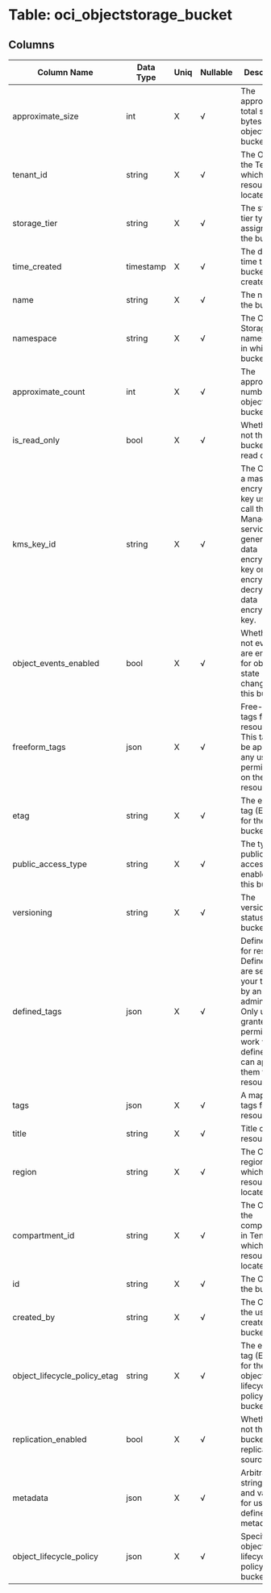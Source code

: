 # Table: oci_objectstorage_bucket

## Columns 

|  Column Name   |  Data Type  | Uniq | Nullable | Description | 
|  ----  | ----  | ----  | ----  | ---- | 
| approximate_size | int | X | √ | The approximate total size in bytes of all objects in the bucket. | 
| tenant_id | string | X | √ | The OCID of the Tenant in which the resource is located. | 
| storage_tier | string | X | √ | The storage tier type assigned to the bucket. | 
| time_created | timestamp | X | √ | The date and time the bucket was created. | 
| name | string | X | √ | The name of the bucket. | 
| namespace | string | X | √ | The Object Storage namespace in which the bucket lives. | 
| approximate_count | int | X | √ | The approximate number of objects in the bucket. | 
| is_read_only | bool | X | √ | Whether or not this bucket is read only. | 
| kms_key_id | string | X | √ | The OCID of a master encryption key used to call the Key Management service to generate a data encryption key or to encrypt or decrypt a data encryption key. | 
| object_events_enabled | bool | X | √ | Whether or not events are emitted for object state changes in this bucket. | 
| freeform_tags | json | X | √ | Free-form tags for resource. This tags can be applied by any user with permissions on the resource. | 
| etag | string | X | √ | The entity tag (ETag) for the bucket. | 
| public_access_type | string | X | √ | The type of public access enabled on this bucket. | 
| versioning | string | X | √ | The versioning status on the bucket. | 
| defined_tags | json | X | √ | Defined tags for resource. Defined tags are set up in your tenancy by an administrator. Only users granted permission to work with the defined tags can apply them to resources. | 
| tags | json | X | √ | A map of tags for the resource. | 
| title | string | X | √ | Title of the resource. | 
| region | string | X | √ | The OCI region in which the resource is located. | 
| compartment_id | string | X | √ | The OCID of the compartment in Tenant in which the resource is located. | 
| id | string | X | √ | The OCID of the bucket. | 
| created_by | string | X | √ | The OCID of the user who created the bucket. | 
| object_lifecycle_policy_etag | string | X | √ | The entity tag (ETag) for the live object lifecycle policy on the bucket. | 
| replication_enabled | bool | X | √ | Whether or not this bucket is a replication source. | 
| metadata | json | X | √ | Arbitrary string keys and values for user-defined metadata. | 
| object_lifecycle_policy | json | X | √ | Specifies the object lifecycle policy for the bucket. | 


